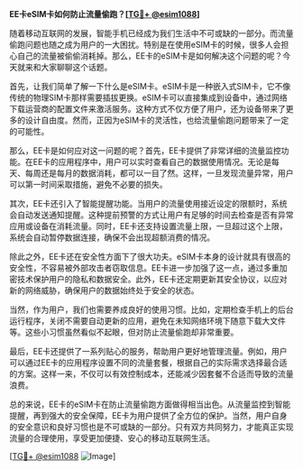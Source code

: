 **EE卡eSIM卡如何防止流量偷跑？[[TG💪+ @esim1088](https://t.me/s/esim1088)]**

随着移动互联网的发展，智能手机已经成为我们生活中不可或缺的一部分。而流量偷跑问题也随之成为用户的一大困扰。特别是在使用eSIM卡的时候，很多人会担心自己的流量被偷偷消耗掉。那么，EE卡的eSIM卡是如何解决这个问题的呢？今天就来和大家聊聊这个话题。

首先，让我们简单了解一下什么是eSIM卡。eSIM卡是一种嵌入式SIM卡，它不像传统的物理SIM卡那样需要插拔更换。eSIM卡可以直接集成到设备中，通过网络下载运营商的配置文件来激活服务。这种方式不仅方便了用户，还为设备带来了更多的设计自由度。然而，正因为eSIM卡的灵活性，也给流量偷跑问题带来了一定的可能性。

那么，EE卡是如何应对这一问题的呢？首先，EE卡提供了非常详细的流量监控功能。在EE卡的应用程序中，用户可以实时查看自己的数据使用情况。无论是每天、每周还是每月的数据消耗，都可以一目了然。这样，一旦发现流量异常，用户可以第一时间采取措施，避免不必要的损失。

其次，EE卡还引入了智能提醒功能。当用户的流量使用接近设定的限额时，系统会自动发送通知提醒。这种提前预警的方式让用户有足够的时间去检查是否有异常应用或设备在消耗流量。同时，EE卡还支持设置流量上限，一旦超过这个上限，系统会自动暂停数据连接，确保不会出现超额消费的情况。

除此之外，EE卡还在安全性方面下了很大功夫。eSIM卡本身的设计就具有很高的安全性，不容易被外部攻击者窃取信息。EE卡进一步加强了这一点，通过多重加密技术保护用户的隐私和数据安全。此外，EE卡还定期更新其安全协议，以应对新的网络威胁，确保用户的数据始终处于安全的状态。

当然，作为用户，我们也需要养成良好的使用习惯。比如，定期检查手机上的后台运行程序，关闭不需要自动更新的应用，避免在未知网络环境下随意下载大文件等。这些小习惯虽然看似不起眼，但对防止流量偷跑却非常重要。

最后，EE卡还提供了一系列贴心的服务，帮助用户更好地管理流量。例如，用户可以通过EE卡的应用程序设置不同的流量套餐，根据自己的实际需求选择最合适的方案。这样一来，不仅可以有效控制成本，还能减少因套餐不合适而导致的流量浪费。

总的来说，EE卡的eSIM卡在防止流量偷跑方面做得相当出色。从流量监控到智能提醒，再到强大的安全保障，EE卡为用户提供了全方位的保护。当然，用户自身的安全意识和良好习惯也是不可或缺的一部分。只有双方共同努力，才能真正实现流量的合理使用，享受更加便捷、安心的移动互联网生活。

[[TG💪+ @esim1088](https://t.me/s/esim1088) ![Image](https://i.postimg.cc/4NQfJmqS/Snipaste-2025-05-13-00-14-12.png)]